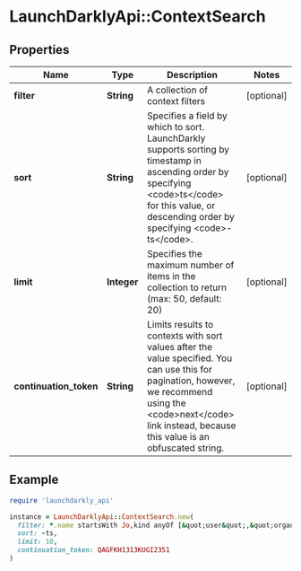 # LaunchDarklyApi::ContextSearch

## Properties

| Name | Type | Description | Notes |
| ---- | ---- | ----------- | ----- |
| **filter** | **String** | A collection of context filters | [optional] |
| **sort** | **String** | Specifies a field by which to sort. LaunchDarkly supports sorting by timestamp in ascending order by specifying &lt;code&gt;ts&lt;/code&gt; for this value, or descending order by specifying &lt;code&gt;-ts&lt;/code&gt;. | [optional] |
| **limit** | **Integer** | Specifies the maximum number of items in the collection to return (max: 50, default: 20) | [optional] |
| **continuation_token** | **String** | Limits results to contexts with sort values after the value specified. You can use this for pagination, however, we recommend using the &lt;code&gt;next&lt;/code&gt; link instead, because this value is an obfuscated string. | [optional] |

## Example

```ruby
require 'launchdarkly_api'

instance = LaunchDarklyApi::ContextSearch.new(
  filter: *.name startsWith Jo,kind anyOf [&quot;user&quot;,&quot;organization&quot;],
  sort: -ts,
  limit: 10,
  continuation_token: QAGFKH1313KUGI2351
)
```


